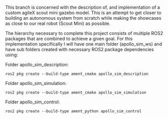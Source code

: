This branch is concerned with the description of, and implementation of a custom agileX scout mini gazebo model. This is an attempt to get closer to building an autonomous system from scratch while making the showcases as close to our real robot (Scout Mini) as possible. 

The hierarchy necessary to complete this project consists of multiple ROS2 packages that are combined to achieve a given goal. For this implementation specifically I will have one main folder (apollo_sim_ws) and have sub folders created with necessary ROS2 package dependencies using:

Folder apollo_sim_description:

`ros2 pkg create --build-type ament_cmake apollo_sim_description`

Folder apollo_sim_simulation:

`ros2 pkg create --build-type ament_cmake apollo_sim_simulation`

Folder apollo_sim_control:

`ros2 pkg create --build-type ament_python apollo_sim_control`
